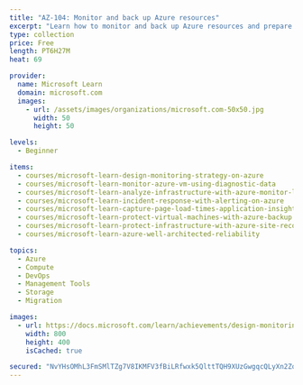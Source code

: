 ```yaml
---
title: "AZ-104: Monitor and back up Azure resources"
excerpt: "Learn how to monitor and back up Azure resources and prepare for Exam AZ-104: Microsoft Azure Administrator."
type: collection
price: Free
length: PT6H27M
heat: 69

provider:
  name: Microsoft Learn
  domain: microsoft.com
  images:
    - url: /assets/images/organizations/microsoft.com-50x50.jpg
      width: 50
      height: 50

levels:
  - Beginner

items:
  - courses/microsoft-learn-design-monitoring-strategy-on-azure
  - courses/microsoft-learn-monitor-azure-vm-using-diagnostic-data
  - courses/microsoft-learn-analyze-infrastructure-with-azure-monitor-logs
  - courses/microsoft-learn-incident-response-with-alerting-on-azure
  - courses/microsoft-learn-capture-page-load-times-application-insights
  - courses/microsoft-learn-protect-virtual-machines-with-azure-backup
  - courses/microsoft-learn-protect-infrastructure-with-azure-site-recovery
  - courses/microsoft-learn-azure-well-architected-reliability

topics:
  - Azure
  - Compute
  - DevOps
  - Management Tools
  - Storage
  - Migration

images:
  - url: https://docs.microsoft.com/learn/achievements/design-monitoring-strategy-on-azure-social.png
    width: 800
    height: 400
    isCached: true

secured: "NvYHsOMhL3FmSMlTZg7V8IKMFV3fBiLRfwxk5QlttTQH9XUzGwgqcQLyXn2ZoL/tUdk0GIYlum8Idc2mOH38dGByBKJlNMbAkXpJ26nyE3Xdl7sgC/1UJb3I6Qx77ClxT2ZUk2pA1rEyFhlD/SlY2MO11u7XhY2zzfMYMtp2ZK/9Yw57+kmQaUHRCf2j004UOmuSuD2f2DpvtMXn45yM/JaKo05N0qh5w9LOa+ZwlrEct6YJgLGETZcXpcbhYKwNF+iynxB1nWiCtcQ5ln1skZTMp8flZ+MtPuvLoVZ2K4wcRs/TkQYuE16NkuMgiDFvS+zkm/iJRwgFHZTmKymu7sLP7MW/p6Mg6Z/z3TDeTtE=;Awt5QLZh50pa8DxOU198pQ=="
---
```



